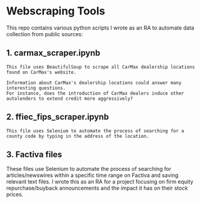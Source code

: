 # Webscraping Tools

This repo contains various python scripts I wrote as an RA to automate data collection from public sources:

## 1. carmax_scraper.ipynb
    This file uses BeautifulSoup to scrape all CarMax dealership locations found on CarMax's website. 
        
    Information about CarMax's dealership locations could answer many interesting questions. 
    For instance, does the introduction of CarMax dealers induce other autolenders to extend credit more aggressively?               
    
## 2. ffiec_fips_scraper.ipynb
    This file uses Selenium to automate the process of searching for a county code by typing in the address of the location.

## 3. Factiva files
   These files use Selenium to automate the process of searching for articles/newswires within a specific time range on Factiva and saving relevant text files. 
   I wrote this as an RA for a project focusing on firm equity repurchase/buyback announcements and the impact it has on their stock prices.
 
